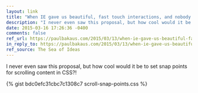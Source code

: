 ```yaml
---
layout: link
title: "When IE gave us beautiful, fast touch interactions, and nobody cared"
description: "I never even saw this proposal, but how cool would it be to set snap points for scrolling content in  CSS?!"
date: 2015-03-16 17:26:36 -0400
comments: false
ref_url: https://paulbakaus.com/2015/03/13/when-ie-gave-us-beautiful-fast-touch-interactions-and-nobody-cared/
in_reply_to: https://paulbakaus.com/2015/03/13/when-ie-gave-us-beautiful-fast-touch-interactions-and-nobody-cared/
ref_source: The Sea of Ideas
---
```


I never even saw this proposal, but how cool would it be to set snap points for scrolling content in  CSS?!

{% gist bdc0efc31cbc7c1308c7 scroll-snap-points.css %}